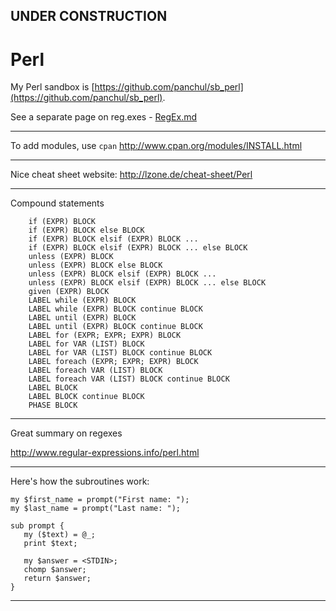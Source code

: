 

## UNDER CONSTRUCTION

# Perl

My Perl sandbox is [https://github.com/panchul/sb_perl](https://github.com/panchul/sb_perl).

See a separate page on reg.exes - [RegEx.md](RegEx.md)

---

To add modules, use ```cpan```
http://www.cpan.org/modules/INSTALL.html

---

Nice cheat sheet website:
http://lzone.de/cheat-sheet/Perl

---

Compound statements

        if (EXPR) BLOCK
        if (EXPR) BLOCK else BLOCK
        if (EXPR) BLOCK elsif (EXPR) BLOCK ...
        if (EXPR) BLOCK elsif (EXPR) BLOCK ... else BLOCK
        unless (EXPR) BLOCK
        unless (EXPR) BLOCK else BLOCK
        unless (EXPR) BLOCK elsif (EXPR) BLOCK ...
        unless (EXPR) BLOCK elsif (EXPR) BLOCK ... else BLOCK
        given (EXPR) BLOCK
        LABEL while (EXPR) BLOCK
        LABEL while (EXPR) BLOCK continue BLOCK
        LABEL until (EXPR) BLOCK
        LABEL until (EXPR) BLOCK continue BLOCK
        LABEL for (EXPR; EXPR; EXPR) BLOCK
        LABEL for VAR (LIST) BLOCK
        LABEL for VAR (LIST) BLOCK continue BLOCK
        LABEL foreach (EXPR; EXPR; EXPR) BLOCK
        LABEL foreach VAR (LIST) BLOCK
        LABEL foreach VAR (LIST) BLOCK continue BLOCK
        LABEL BLOCK
        LABEL BLOCK continue BLOCK
        PHASE BLOCK
        
---

Great summary on regexes

http://www.regular-expressions.info/perl.html

---

Here's how the subroutines work:

    my $first_name = prompt("First name: ");
    my $last_name = prompt("Last name: ");
     
    sub prompt {
       my ($text) = @_;
       print $text;
     
       my $answer = <STDIN>;
       chomp $answer;
       return $answer;
    }
    
---
        